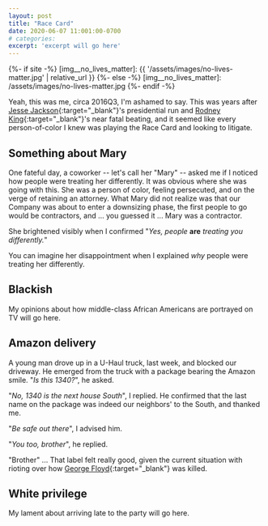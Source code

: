 ```yaml
---
layout: post
title: "Race Card"
date: 2020-06-07 11:001:00-0700
# categories:
excerpt: 'excerpt will go here'
---
```


{%- if site -%}
 [img__no_lives_matter]: {{ '/assets/images/no-lives-matter.jpg' | relative_url }}
{%- else -%}
 [img__no_lives_matter]: /assets/images/no-lives-matter.jpg
{%- endif -%}

Yeah, this was me, circa 2016Q3, I'm ashamed to say.
This was years after 
[Jesse Jackson](https://en.wikipedia.org/wiki/Jesse_Jackson){:target="_blank"}'s presidential run and
[Rodney King](https://en.wikipedia.org/wiki/Rodney_King){:target="_blank"}'s near fatal beating,
and it seemed like every person-of-color I knew was playing the Race Card and looking to litigate.

## Something about Mary

One fateful day, a coworker -- let's call her "Mary" -- asked me if I noticed how people were treating her differently.
It was obvious where she was going with this.
She was a person of color, feeling persecuted, and on the verge of retaining an attorney.
What Mary did not realize was that our Company was about to enter a downsizing phase,
the first people to go would be contractors,
and ... you guessed it ... Mary was a contractor.

She brightened visibly when I confirmed "*Yes, people* **are** *treating you differently.*"

You can imagine her disappointment when I explained *why* people were treating her differently.

## Blackish

My opinions about how middle-class African Americans are portrayed on TV will go here.

## Amazon delivery

A young man drove up in a U-Haul truck, last week, and blocked our driveway.
He emerged from the truck with a package bearing the Amazon smile.
"*Is this 1340?*", he asked.

"*No, 1340 is the next house South*", I replied.
He confirmed that the last name on the package was indeed our neighbors' to the South, and thanked me.

"*Be safe out there*", I advised him.

"*You too, brother*", he replied.

"Brother" ...  That label felt really good, given the current situation with rioting over how [George Floyd](https://en.wikipedia.org/wiki/Killing_of_George_Floyd){:target="_blank"} was killed.

## White privilege

My lament about arriving late to the party will go here.
